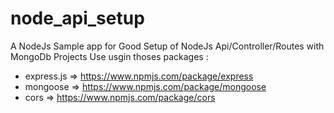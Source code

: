 # node_api_setup
A NodeJs Sample app for Good Setup of NodeJs Api/Controller/Routes with MongoDb Projects
Use usgin thoses packages : 
- express.js => https://www.npmjs.com/package/express
- mongoose   => https://www.npmjs.com/package/mongoose
- cors => https://www.npmjs.com/package/cors
